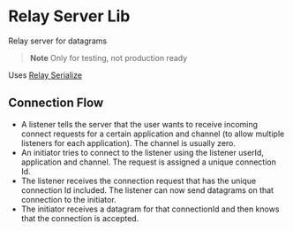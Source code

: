 # Relay Server Lib

Relay server for datagrams

> **Note** Only for testing, not production ready

Uses [Relay Serialize](https://github.com/piot/relay-serialize-c)

## Connection Flow

* A listener tells the server that the user wants to receive incoming connect requests for a certain application and channel (to allow multiple listeners for each application). The channel is usually zero.
* An initiator tries to connect to the listener using the listener userId, application and channel. The request is assigned a unique connection Id.
* The listener receives the connection request that has the unique connection Id included. The listener can now send datagrams on that connection to the initiator.
* The initiator receives a datagram for that connectionId and then knows that the connection is accepted.
